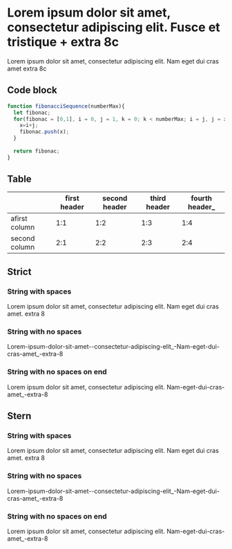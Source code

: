 # Lorem ipsum dolor sit amet, consectetur adipiscing elit. Fusce et tristique + extra 8c

Lorem ipsum dolor sit amet, consectetur adipiscing elit. Nam eget dui cras amet extra 8c

## Code block

```js
function fibonacciSequence(numberMax){
  let fibonac;
  for(fibonac = [0,1], i = 0, j = 1, k = 0; k < numberMax; i = j, j = x, k++ ) { //extra
    x=i+j;
    fibonac.push(x);
  }
  
  return fibonac;
}
```

## Table

|               | first header | second header | third header | fourth header_ |
|---------------|--------------|---------------|--------------|----------------|
| afirst column | 1:1          | 1:2           | 1:3          | 1:4            |
| second column | 2:1          | 2:2           | 2:3          | 2:4            |


## Strict

### String with spaces

Lorem ipsum dolor sit amet, consectetur adipiscing elit. Nam eget dui cras amet. extra 8

### String with no spaces

Lorem-ipsum-dolor-sit-amet--consectetur-adipiscing-elit_-Nam-eget-dui-cras-amet_-extra-8

### String with no spaces on end

Lorem ipsum dolor sit amet, consectetur adipiscing elit. Nam-eget-dui-cras-amet_-extra-8


## Stern

### String with spaces

Lorem ipsum dolor sit amet, consectetur adipiscing elit. Nam eget dui cras amet. extra 8

### String with no spaces

Lorem-ipsum-dolor-sit-amet--consectetur-adipiscing-elit_-Nam-eget-dui-cras-amet_-extra-8

### String with no spaces on end

Lorem ipsum dolor sit amet, consectetur adipiscing elit. Nam-eget-dui-cras-amet_-extra-8
